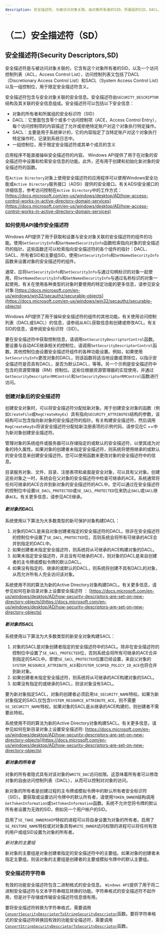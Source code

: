 ```yaml
---
description: 安全描述符，与被访问对象关联。由对象所有者的SID、所属组的SID、DACL、SACL、一组控制Bit组成。
---
```


# （二）安全描述符（SD）

## **安全描述符\(**Security Descriptors,SD**\)**

安全描述符是与被访问对象关联的，它含有这个对象所有者的SID，以及一个访问控制列表（ACL，Access Control List），访问控制列表又包括了DACL（Discretionary Access Control List）和SACL（System Access Control List）以及一组控制位，用于限定安全描述符含义。

安全描述符包含与安全对象关联的安全信息。安全描述符由`SECURITY_DESCRIPTOR`结构及其关联的安全信息组成。安全描述符可以包括以下安全信息：

* 对象的所有者和所属组的安全标识符（SID）
* DACL：它里面包含零个或多个访问控制项（ACE，Access Control Entry），每个访问控制项的内容描述了允许或拒绝特定账户对这个对象执行特定操作。
* SACL：主要是用于系统审计的，它的内容指定了当特定账户对这个对象执行特定操作时，记录到系统日志中。
* 一组控制位，用于限定安全描述符或其单个成员的含义

应用程序不能直接操纵安全描述符的内容。 Windows API提供了用于在对象的安全描述符中设置和检索安全信息的功能。此外，还有用于创建和初始化新对象的安全描述符的函数。

在`Active Directory`对象上使用安全描述符的应用程序可以使用Windows安全功能或`Active Directory`服务接口（ADSI）提供的安全接口。有关ADSI安全接口的详细信息，参考访问控制在`Active Directory`中的工作方式：[https://docs.microsoft.com/en-us/windows/desktop/AD/how-access-control-works-in-active-directory-domain-services](https://docs.microsoft.com/en-us/windows/desktop/AD/how-access-control-works-in-active-directory-domain-services)

### **如何使用API操作安全描述符**

Windows API提供了用于获取和设置与安全对象关联的安全描述符的组件的功能。使用`GetSecurityInfo`和`GetNamedSecurityInfo`函数检索指向对象的安全描述符的指针。这些函数还可以检索指向安全描述符的各个组件的指针：DACL、SACL、所有者SID和主要组SID。使用`SetSecurityInfo`和`SetNamedSecurityInfo`函数来设置对象的安全描述符的组件。

通常，应将`GetSecurityInfo`和`SetSecurityInfo`与通过句柄标识的对象一起使用，将`SetNamedSecurityInfo`和`GetNamedSecurityInfo`与通过名称标识的对象一起使用。有关在使用各种类型的对象时要使用的特定功能的更多信息，请参见安全对象:[https://docs.microsoft.com/en-us/windows/win32/secauthz/securable-objects](https://docs.microsoft.com/en-us/windows/win32/secauthz/securable-objects)

Windows API提供了用于操纵安全描述符的组件的其他功能。有关使用访问控制列表（DACL或SACL）的信息，请参阅从ACL获取信息和创建或修改ACL。有关SID的信息，请参阅安全标识符（SID）。

要在安全描述符中获取控制信息，请调用`GetSecurityDescriptorControl`函数。要设置与自动ACE继承相关的控制位，请调用`SetSecurityDescriptorControl`函数。其他控制位由设置安全描述符组件的各种功能设置。例如，如果使用`SetSecurityInfo`更改对象的DACL，则该函数将适当地设置或清除位，以指示安全描述符是否具有DACL，是否为默认DACL，等等。另一个示例是安全描述符中包含的资源管理器（RM）控制位。这些位根据资源管理器的实现使用，并通过`GetSecurityDescriptorRMControl`和`SetSecurityDescriptorRMControl`函数进行访问。

### **创建对象后的安全描述符**

创建安全对象时，可以将安全描述符分配给新对象。用于创建安全对象的函数（例如`CreateFile`或`RegCreateKeyEx`）具有指向`SECURITY_ATTRIBUTES`结构的参数，该结构可以包含指向新对象的安全描述符的指针。有关构建安全描述符，然后调用`RegCreateKeyEx`将该安全描述符分配给新注册表项的示例代码，请参见在C ++中为新对象创建安全描述符。

管理对象的系统组件或服务器可以存储指定的或默认的安全描述符，以使其成为对象的持久属性。如果对象的创建者未指定安全描述符，则系统将使用继承的或默认的安全信息来创建安全描述符。您可以使用函数来更改对象的安全描述符中的信息。

目录服务对象、文件、目录、注册表项和桌面是安全对象，可以具有父对象。创建这些对象之一时，系统会在父对象的安全描述符中检查可继承的ACE。系统通常将任何可继承的ACE合并到新对象的安全描述符的ACL中。您可以通过在安全描述符的控制位中设置`SE_DACL_PROTECTED`或`SE_SACL_PROTECTED`位来防止`DACL`或`SACL`继承`ACE`。有关更多信息，请参见ACE继承。

#### _新对象的DACL_

系统使用以下算法为大多数类型的新可保护对象构建DACL：

1. 对象的DACL是来自对象创建者指定的安全描述符的DACL。除非在安全描述符的控制位中设置了`SE_DACL_PROTECTED`位，否则系统会将所有可继承的ACE合并到指定的DACL中。
2. 如果创建者未指定安全描述符，则系统将从可继承的ACE构建对象的DACL。
3. 如果未指定安全描述符，并且没有可继承的ACE，则对象的DACL是来自创建者的主令牌或模拟令牌的默认DACL。
4. 如果没有指定的、继承的或默认的DACL，则系统将创建不具有DACL的对象，从而允许所有人完全访问该对象。

系统使用不同的算法为新的Active Directory对象构建DACL。有关更多信息，请参见如何在新目录对象上设置安全描述符 ： [https://docs.microsoft.com/en-us/windows/desktop/AD/how-security-descriptors-are-set-on-new-directory-objects](https://docs.microsoft.com/en-us/windows/desktop/AD/how-security-descriptors-are-set-on-new-directory-objects)

#### _新对象的SACL_

系统使用以下算法为大多数类型的新安全对象构建SACL：

1. 对象的SACL是对象创建者指定的安全描述符中的SACL。除非在安全描述符的控制位中设置了`SE_SACL_PROTECTED`位，否则系统会将所有可继承的ACE合并到指定的SACL中。即使`SE_SACL_PROTECTED`位置已经设置，来自父对象的`SYSTEM_RESOURCE_ATTRIBUTE_ACE`和`SYSTEM_SCOPED_POLICY_ID_ACE`也将合并到新对象。
2. 如果创建者未指定安全描述符，则系统将从可继承的ACE构建对象的SACL。
3. 如果没有指定的或继承的SACL，则该对象没有SACL。

要为新对象指定SACL，对象的创建者必须启用`SE_SECURITY_NAME`特权。如果为新对象指定的SACL仅包含`SYSTEM_RESOURCE_ATTRIBUTE_ACE`，则不需要`SE_SECURITY_NAME`特权。如果对象的SACL是从继承的ACE构建的，则创建者不需要此特权。

系统使用不同的算法为新的Active Directory对象构建SACL。有关更多信息，请参见如何在新目录对象上设置安全描述符: [https://docs.microsoft.com/en-us/windows/desktop/AD/how-security-descriptors-are-set-on-new-directory-objects](https://docs.microsoft.com/en-us/windows/desktop/AD/how-security-descriptors-are-set-on-new-directory-objects)

#### _新对象的所有者_

对象的所有者隐式具有对该对象的`WRITE_DAC`访问权限。这意味着所有者可以修改对象的自由访问控制列表（DACL），从而可以控制对对象的访问。

新对象的所有者是创建过程的主令牌或模拟令牌中的默认所有者安全标识符（SID）。要获取或设置访问令牌中的默认所有者，请使用`TOKEN_OWNER`结构调用`GetTokenInformation`或`SetTokenInformation`函数。系统不允许您将令牌的默认所有者设置为无效的SID，例如另一个用户帐户的SID。

启用了`SE_TAKE_OWNERSHIP`特权的进程可以将自身设置为对象的所有者。启用了`SE_RESTORE_NAME`特权或对对象具有`WRITE_OWNER`访问权限的进程可以将任何有效的用户或组SID设置为对象的所有者。

_新对象的主要组_

新对象的主要组是对象创建者指定的安全描述符中的主要组。如果对象的创建者未指定主要组，则该对象的主要组是创建者的主要或模拟令牌中的默认主要组。

### **安全描述符字符串**

有效的功能安全描述符包含二进制格式的安全信息。 `Windows API`提供了用于将二进制安全描述符与文本字符串相互转换的功能。字符串格式的安全描述符不起作用，但是对于存储或传输安全描述符信息很有用。

要将安全描述符转换为字符串格式，需要调用 [`ConvertSecurityDescriptorToStringSecurityDescriptor`](https://docs.microsoft.com/en-us/windows/desktop/api/Sddl/nf-sddl-convertsecuritydescriptortostringsecuritydescriptora)函数。要将字符串格式的安全描述符转换回有效的功能安全描述符，需要调用[`ConvertStringSecurityDescriptorToSecurityDescriptor`](https://docs.microsoft.com/en-us/windows/desktop/api/Sddl/nf-sddl-convertstringsecuritydescriptortosecuritydescriptora)函数。


